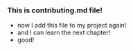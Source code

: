 ### This is contributing.md file!
- now I add this file to my project again!
- and I can learn the next chapter!
- good!
